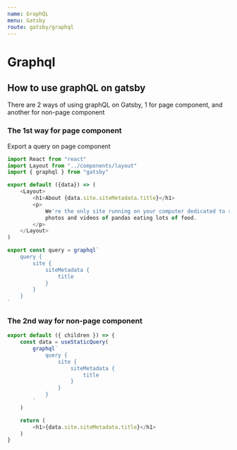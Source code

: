 ```yaml
---
name: GraphQL
menu: Gatsby
route: gatsby/graphql
---
```


# Graphql

## How to use graphQL on gatsby

There are 2 ways of using graphQL on Gatsby, 1 for page component, and another for non-page component

### The 1st way for page component

Export a query on page component

```js
import React from "react"
import Layout from "../components/layout"
import { graphql } from "gatsby"

export default ({data}) => (
    <Layout>
        <h1>About {data.site.siteMetadata.title}</h1>
        <p>
            We're the only site running on your computer dedicated to showing the best
            photos and videos of pandas eating lots of food.
        </p>
    </Layout>
)

export const query = graphql`
    query {
        site {
            siteMetadata {
                title
            }
        }
    }
`

```

### The 2nd way for non-page component


```js
export default ({ children }) => {
    const data = useStaticQuery(
        graphql`
            query {
                site {
                    siteMetadata {
                        title
                    }
                }
            }
        `
    )

    return (
        <h1>{data.site.siteMetadata.title}</h1>
    )
}
```